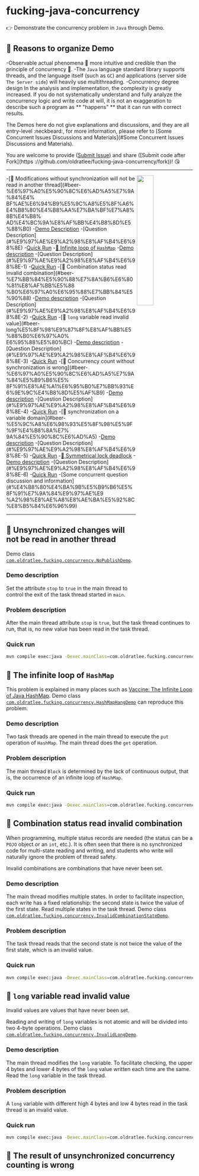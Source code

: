 fucking-java-concurrency
==========================

:point_right: Demonstrate the concurrency problem in `Java` through Demo.

:apple: Reasons to organize Demo
----------------------------------

-Observable actual phenomena :see_no_evil: more intuitive and credible than the principle of concurrency :speak_no_evil:.
-The `Java` language standard library supports threads, and the language itself (such as `GC`) and applications (server side `The Server side`) will heavily use multithreading.
-Concurrency degree design In the analysis and implementation, the complexity is greatly increased.
    If you do not systematically understand and fully analyze the concurrency logic and write code at will, it is not an exaggeration to describe such a program as ** "happens" ** that it can run with correct results.

The Demos here do not give explanations and discussions, and they are all entry-level :neckbeard:, for more information, please refer to [Some Concurrent Issues Discussions and Materials](#Some Concurrent Issues Discussions and Materials).

You are welcome to provide ([Submit Issue](https://github.com/oldratlee/fucking-java-concurrency/issues)) and share ([Submit code after Fork](https ://github.com/oldratlee/fucking-java-concurrency/fork))! :kissing_heart:

-------------------------------------------------- ------------------------------

<img src="dining-philosophers-problem.jpg" width="30%" align="right" />

<!-- START doctoc generated TOC please keep comment here to allow auto update -->
<!-- DON'T EDIT THIS SECTION, INSTEAD RE-RUN doctoc TO UPDATE -->


-[:beer: Modifications without synchronization will not be read in another thread](#beer-%E6%97%A0%E5%90%8C%E6%AD%A5%E7%9A%84%E4% BF%AE%E6%94%B9%E5%9C%A8%E5%8F%A6%E4%B8%80%E4%B8%AA%E7%BA%BF%E7%A8%8B%E4%B8% AD%E4%BC%9A%E8%AF%BB%E4%B8%8D%E5%88%B0)
  -[Demo Description](#demo%E8%AF%B4%E6%98%8E)
  -[Question Description] (#%E9%97%AE%E9%A2%98%E8%AF%B4%E6%98%8E)
  -[Quick Run](#%E5%BF%AB%E9%80%9F%E8%BF%90%E8%A1%8C)
-[:beer: Infinite loop of `HashMap`](#beer-hashmap%E7%9A%84%E6%AD%BB%E5%BE%AA%E7%8E%AF)
  -[Demo description](#demo%E8%AF%B4%E6%98%8E-1)
  -[Question Description] (#%E9%97%AE%E9%A2%98%E8%AF%B4%E6%98%8E-1)
  -[Quick Run](#%E5%BF%AB%E9%80%9F%E8%BF%90%E8%A1%8C-1)
-[:beer: Combination status read invalid combination](#beer-%E7%BB%84%E5%90%88%E7%8A%B6%E6%80%81%E8%AF%BB%E5%88 %B0%E6%97%A0%E6%95%88%E7%BB%84%E5%90%88)
  -[Demo description](#demo%E8%AF%B4%E6%98%8E-2)
  -[Question Description] (#%E9%97%AE%E9%A2%98%E8%AF%B4%E6%98%8E-2)
  -[Quick Run](#%E5%BF%AB%E9%80%9F%E8%BF%90%E8%A1%8C-2)
-[:beer: `long` variable read invalid value](#beer-long%E5%8F%98%E9%87%8F%E8%AF%BB%E5%88%B0%E6%97%A0% E6%95%88%E5%80%BC)
  -[Demo description](#demo%E8%AF%B4%E6%98%8E-3)
  -[Question Description] (#%E9%97%AE%E9%A2%98%E8%AF%B4%E6%98%8E-3)
  -[Quick Run](#%E5%BF%AB%E9%80%9F%E8%BF%90%E8%A1%8C-3)
-[:beer: Concurrency count without synchronization is wrong](#beer-%E6%97%A0%E5%90%8C%E6%AD%A5%E7%9A%84%E5%B9%B6%E5% 8F%91%E8%AE%A1%E6%95%B0%E7%BB%93%E6%9E%9C%E4%B8%8D%E5%AF%B9)
  -[Demo description](#demo%E8%AF%B4%E6%98%8E-4)
  -[Question Description] (#%E9%97%AE%E9%A2%98%E8%AF%B4%E6%98%8E-4)
  -[Quick Run](#%E5%BF%AB%E9%80%9F%E8%BF%90%E8%A1%8C-4)
-[:beer: synchronization on a variable domain](#beer-%E5%9C%A8%E6%98%93%E5%8F%98%E5%9F%9F%E4%B8%8A%E7% 9A%84%E5%90%8C%E6%AD%A5)
  -[Demo description](#demo%E8%AF%B4%E6%98%8E-5)
  -[Question Description] (#%E9%97%AE%E9%A2%98%E8%AF%B4%E6%98%8E-5)
  -[Quick Run](#%E5%BF%AB%E9%80%9F%E8%BF%90%E8%A1%8C-5)
-[:beer: Symmetrical lock deadlock](#beer-%E5%AF%B9%E7%A7%B0%E9%94%81%E6%AD%BB%E9%94%81)
  -[Demo description](#demo%E8%AF%B4%E6%98%8E-6)
  -[Question Description] (#%E9%97%AE%E9%A2%98%E8%AF%B4%E6%98%8E-6)
  -[Quick Run](#%E5%BF%AB%E9%80%9F%E8%BF%90%E8%A1%8C-6)
-[Some concurrent question discussion and information](#%E4%B8%80%E4%BA%9B%E5%B9%B6%E5%8F%91%E7%9A%84%E9%97%AE%E9 %A2%98%E8%AE%A8%E8%AE%BA%E5%92%8C%E8%B5%84%E6%96%99)

<!-- END doctoc generated TOC please keep comment here to allow auto update -->

-------------------------------------------------- ------------------------------

:beer: Unsynchronized changes will not be read in another thread
----------------------------------

Demo class [`com.oldratlee.fucking.concurrency.NoPublishDemo`](src/main/java/com/oldratlee/fucking/concurrency/NoPublishDemo.java).

### Demo description

Set the attribute `stop` to `true` in the main thread to control the exit of the task thread started in `main`.

### Problem description

After the main thread attribute `stop` is `true`, but the task thread continues to run, that is, no new value has been read in the task thread.

### Quick run

```bash
mvn compile exec:java -Dexec.mainClass=com.oldratlee.fucking.concurrency.NoPublishDemo
```

:beer: The infinite loop of `HashMap`
----------------------------------

This problem is explained in many places such as [Vaccine: The Infinite Loop of Java HashMap](http://coolshell.cn/articles/9606.html).
Demo class [`com.oldratlee.fucking.concurrency.HashMapHangDemo`](src/main/java/com/oldratlee/fucking/concurrency/HashMapHangDemo.java) can reproduce this problem.

### Demo description

Two task threads are opened in the main thread to execute the `put` operation of `HashMap`. The main thread does the `get` operation.

### Problem description

The main thread `Block` is determined by the lack of continuous output, that is, the occurrence of an infinite loop of `HashMap`.

### Quick run

```bash
mvn compile exec:java -Dexec.mainClass=com.oldratlee.fucking.concurrency.HashMapHangDemo
```

:beer: Combination status read invalid combination
----------------------------------

When programming, multiple status records are needed (the status can be a `POJO` object or an `int`, etc.). It is often seen that there is no synchronized code for multi-state reading and writing, and students who write will naturally ignore the problem of thread safety.

Invalid combinations are combinations that have never been set.

### Demo description

The main thread modifies multiple states. In order to facilitate inspection, each write has a fixed relationship: the second state is twice the value of the first state. Read multiple states in the task thread.
Demo class [`com.oldratlee.fucking.concurrency.InvalidCombinationStateDemo`](src/main/java/com/oldratlee/fucking/concurrency/InvalidCombinationStateDemo.java).

### Problem description

The task thread reads that the second state is not twice the value of the first state, which is an invalid value.

### Quick run

```bash
mvn compile exec:java -Dexec.mainClass=com.oldratlee.fucking.concurrency.InvalidCombinationStateDemo
```

:beer: `long` variable read invalid value
----------------------------------

Invalid values ​​are values ​​that have never been set.

Reading and writing of `long` variables is not atomic and will be divided into two 4-byte operations.
Demo class [`com.oldratlee.fucking.concurrency.InvalidLongDemo`](src/main/java/com/oldratlee/fucking/concurrency/InvalidLongDemo.java).

### Demo description

The main thread modifies the `long` variable. To facilitate checking, the upper 4 bytes and lower 4 bytes of the `long` value written each time are the same. Read the `long` variable in the task thread.

### Problem description

A `long` variable with different high 4 bytes and low 4 bytes read in the task thread is an invalid value.

### Quick run

```bash
mvn compile exec:java -Dexec.mainClass=com.oldratlee.fucking.concurrency.InvalidLongDemo
```

:beer: The result of unsynchronized concurrency counting is wrong
--------------
